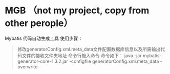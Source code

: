 # MGB （not my project, copy from other perople）
Mybatis 代码自动生成工具
使用步骤：
> 修改generatorConfig.xml.meta_data文件配置数据库信息以及所需输出代码文件的接收文件夹地址
> 命令行敲入命令
命令如下：
java -jar mybatis-generator-core-1.3.2.jar -configfile generatorConfig.xml.meta_data -overwrite
